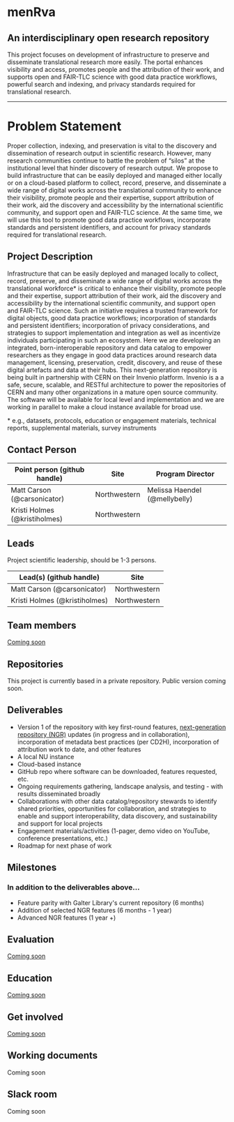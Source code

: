 # menRva
## An interdisciplinary open research repository

This project focuses on development of infrastructure to preserve and disseminate translational research more easily. The portal enhances visibility and access, promotes people and the attribution of their work, and supports open and FAIR-TLC science with good data practice workflows, powerful search and indexing, and privacy standards required for translational research.
_______________

# Problem Statement

Proper collection, indexing, and preservation is vital to the discovery and dissemination of research output in scientific research. However, many research communities continue to battle the problem of “silos” at the institutional level that hinder discovery of research output. We propose to build infrastructure that can be easily deployed and managed either locally or on a cloud-based platform to collect, record, preserve, and disseminate a wide range of digital works across the translational community to enhance their visibility, promote people and their expertise, support attribution of their work, aid the discovery and accessibility by the international scientific community, and support open and FAIR-TLC science. At the same time, we will use this tool to promote good data practice workflows, incorporate standards and persistent identifiers, and account for privacy standards required for translational research. 

## Project Description

Infrastructure that can be easily deployed and managed locally to collect, record, preserve, and disseminate a wide range of digital works across the translational workforce\* is critical to enhance their visibility, promote people and their expertise, support attribution of their work, aid the discovery and accessibility by the international scientific community, and support open and FAIR-TLC science. Such an initiative requires a trusted framework for digital objects, good data practice workflows; incorporation of standards and persistent identifiers; incorporation of privacy considerations, and strategies to support implementation and integration as well as incentivize individuals participating in such an ecosystem. Here we are developing an integrated, born-interoperable repository and data catalog to empower researchers as they engage in good data practices around research data management, licensing, preservation, credit, discovery, and reuse of these digital artefacts and data at their hubs. This next-generation repository is being built in partnership with CERN on their Invenio platform. Invenio is a a safe, secure, scalable, and RESTful architecture to power the repositories of CERN and many other organizations in a mature open source community. The software will be available for local level and implementation and we are working in parallel to make a cloud instance available for broad use.

\* e.g., datasets, protocols, education or engagement materials, technical reports, supplemental materials, survey instruments


## Contact Person

| **Point person (github handle)**  | **Site** | **Program Director** |
| ---| --- | --- |
| Matt Carson (@carsonicator) | Northwestern | Melissa Haendel (@mellybelly)  |
| Kristi Holmes (@kristiholmes) | Northwestern | | |

## Leads 

Project scientific leadership, should be 1-3 persons. 

Lead(s) (github handle) | Site
----------|--------------|
| Matt Carson (@carsonicator) | Northwestern
| Kristi Holmes (@kristiholmes) | Northwestern

## Team members 

[Coming soon](https://github.com/data2health/menRva/blob/master/team.md)

## Repositories

This project is currently based in a private repository. Public version coming soon.

## Deliverables

* Version 1 of the repository with key first-round features, [next-generation repository (NGR)](http://ngr.coar-repositories.org/) updates (in progress and in collaboration), incorporation of metadata best practices (per CD2H), incorporation of attribution work to date, and other features
* A local NU instance
* Cloud-based instance 
* GitHub repo where software can be downloaded, features requested, etc.
* Ongoing requirements gathering, landscape analysis, and testing - with results disseminated broadly
* Collaborations with other data catalog/repository stewards to identify shared priorities, opportunities for collaboration, and strategies to enable and support interoperability, data discovery, and sustainability and support for local projects
* Engagement materials/activities (1-pager, demo video on YouTube, conference presentations, etc.)
* Roadmap for next phase of work

## Milestones 
### In addition to the deliverables above...

* Feature parity with Galter Library's current repository (6 months)
* Addition of selected NGR features (6 months - 1 year)
* Advanced NGR features (1 year +)

## Evaluation

[Coming soon](https://github.com/data2health/menRva/blob/master/evaluation.md)

## Education

[Coming soon](https://github.com/data2health/menRva/blob/master/education.md)

## Get involved

[Coming soon](https://github.com/data2health/menRva/blob/master/engagement.md)

## Working documents

Coming soon

## Slack room

Coming soon
